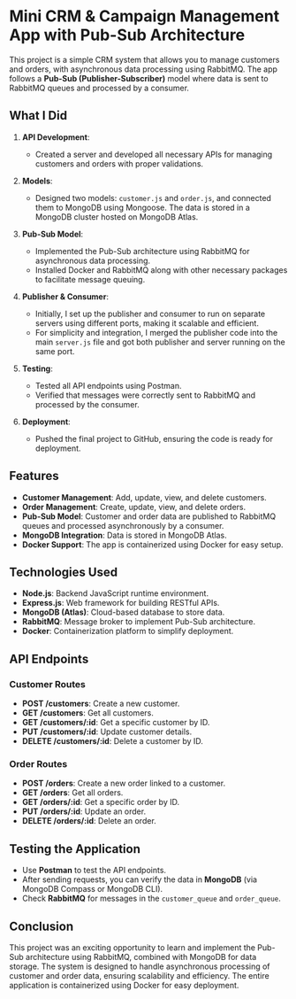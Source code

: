 # Mini CRM & Campaign Management App with Pub-Sub Architecture

This project is a simple CRM system that allows you to manage customers and orders, with asynchronous data processing using RabbitMQ. The app follows a **Pub-Sub (Publisher-Subscriber)** model where data is sent to RabbitMQ queues and processed by a consumer.

## What I Did

1. **API Development**:
   - Created a server and developed all necessary APIs for managing customers and orders with proper validations.
   
2. **Models**:

   - Designed two models: `customer.js` and `order.js`, and connected them to MongoDB using Mongoose. The data is stored in a MongoDB cluster hosted on MongoDB Atlas.

3. **Pub-Sub Model**:

   - Implemented the Pub-Sub architecture using RabbitMQ for asynchronous data processing.
   - Installed Docker and RabbitMQ along with other necessary packages to facilitate message queuing.

4. **Publisher & Consumer**:

   - Initially, I set up the publisher and consumer to run on separate servers using different ports, making it scalable and efficient.
   - For simplicity and integration, I merged the publisher code into the main `server.js` file and got both publisher and server running on the same port.

5. **Testing**:

   - Tested all API endpoints using Postman.
   - Verified that messages were correctly sent to RabbitMQ and processed by the consumer.

6. **Deployment**:
   - Pushed the final project to GitHub, ensuring the code is ready for deployment.

## Features

- **Customer Management**: Add, update, view, and delete customers.
- **Order Management**: Create, update, view, and delete orders.
- **Pub-Sub Model**: Customer and order data are published to RabbitMQ queues and processed asynchronously by a consumer.
- **MongoDB Integration**: Data is stored in MongoDB Atlas.
- **Docker Support**: The app is containerized using Docker for easy setup.

## Technologies Used

- **Node.js**: Backend JavaScript runtime environment.
- **Express.js**: Web framework for building RESTful APIs.
- **MongoDB (Atlas)**: Cloud-based database to store data.
- **RabbitMQ**: Message broker to implement Pub-Sub architecture.
- **Docker**: Containerization platform to simplify deployment.

## API Endpoints

### Customer Routes

- **POST /customers**: Create a new customer.
- **GET /customers**: Get all customers.
- **GET /customers/:id**: Get a specific customer by ID.
- **PUT /customers/:id**: Update customer details.
- **DELETE /customers/:id**: Delete a customer by ID.

### Order Routes

- **POST /orders**: Create a new order linked to a customer.
- **GET /orders**: Get all orders.
- **GET /orders/:id**: Get a specific order by ID.
- **PUT /orders/:id**: Update an order.
- **DELETE /orders/:id**: Delete an order.

## Testing the Application

- Use **Postman** to test the API endpoints.
- After sending requests, you can verify the data in **MongoDB** (via MongoDB Compass or MongoDB CLI).
- Check **RabbitMQ** for messages in the `customer_queue` and `order_queue`.

## Conclusion

This project was an exciting opportunity to learn and implement the Pub-Sub architecture using RabbitMQ, combined with MongoDB for data storage. The system is designed to handle asynchronous processing of customer and order data, ensuring scalability and efficiency. The entire application is containerized using Docker for easy deployment.
